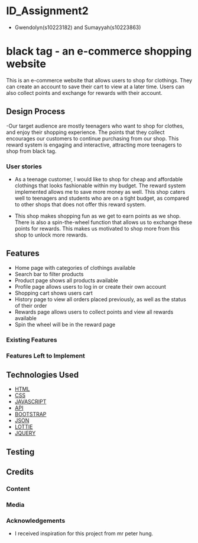 # ID_Assignment2

- Gwendolyn(s10223182) and Sumayyah(s10223863)

# black tag - an e-commerce shopping website

This is an e-commerce website that allows users to shop for clothings. They can create an account to save their cart to view at a later time. Users can also collect points and exchange for rewards with their account.

## Design Process

-Our target audience are mostly teenagers who want to shop for clothes, and enjoy their shopping experience. The points that they collect encourages our customers to continue purchasing from our shop. This reward system is engaging and interactive, attracting more teenagers to shop from black tag.

### User stories

- As a teenage customer, I would like to shop for cheap and affordable clothings that looks fashionable within my budget. The reward system implemented allows me to save more money as well. This shop caters well to teenagers and students who are on a tight budget, as compared to other shops that does not offer this reward system.

- This shop makes shopping fun as we get to earn points as we shop. There is also a spin-the-wheel function that allows us to exchange these points for rewards. This makes us motivated to shop more from this shop to unlock more rewards.

## Features

- Home page with categories of clothings available
- Search bar to filter products
- Product page shows all products available
- Profile page allows users to log in or create their own account
- Shopping cart shows users cart
- History page to view all orders placed previously, as well as the status of their order
- Rewards page allows users to collect points and view all rewards available
- Spin the wheel will be in the reward page

### Existing Features

### Features Left to Implement

## Technologies Used

- [HTML](https://html.com)
- [CSS](https://css.com)
- [JAVASCRIPT](https://javascript.com)
- [API](https://api.com)
- [BOOTSTRAP](https://bootstrap.com)
- [JSON](https://json.com)
- [LOTTIE](https://lottie.com)
- [JQUERY](https://jquery.com)

## Testing

## Credits

### Content

### Media

### Acknowledgements

- I received inspiration for this project from mr peter hung.

